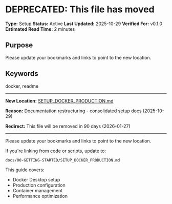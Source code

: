 # DEPRECATED: This file has moved

**Type:** Setup
**Status:** Active
**Last Updated:** 2025-10-29
**Verified For:** v0.1.0
**Estimated Read Time:** 2 minutes

## Purpose
Please update your bookmarks and links to point to the new location.

## Keywords
docker, readme

---


**New Location:** [SETUP_DOCKER_PRODUCTION.md](docs/00-GETTING-STARTED/SETUP_DOCKER_PRODUCTION.md)

**Reason:** Documentation restructuring - consolidated setup docs (2025-10-29)

**Redirect:** This file will be removed in 90 days (2026-01-27)

---

Please update your bookmarks and links to point to the new location.

If you're linking from code or scripts, update to:
```
docs/00-GETTING-STARTED/SETUP_DOCKER_PRODUCTION.md
```

This guide covers:
- Docker Desktop setup
- Production configuration
- Container management
- Performance optimization
